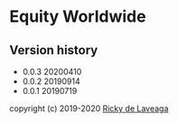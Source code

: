 # Equity Worldwide

## Version history

- 0.0.3 20200410
- 0.0.2 20190914
- 0.0.1 20190719

copyright (c) 2019-2020 [Ricky de Laveaga](https://rdela.com/)
